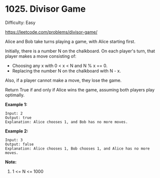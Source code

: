 # 1025. Divisor Game

Difficulty: Easy

https://leetcode.com/problems/divisor-game/

Alice and Bob take turns playing a game, with Alice starting first.

Initially, there is a number N on the chalkboard.  On each player's turn, that player makes a move consisting of:

* Choosing any x with 0 < x < N and N % x == 0.
* Replacing the number N on the chalkboard with N - x.

Also, if a player cannot make a move, they lose the game.

Return True if and only if Alice wins the game, assuming both players play optimally.

**Example 1:**
```
Input: 2
Output: true
Explanation: Alice chooses 1, and Bob has no more moves.
```

**Example 2:**
```
Input: 3
Output: false
Explanation: Alice chooses 1, Bob chooses 1, and Alice has no more moves.
```

**Note:**

1. 1 <= N <= 1000
